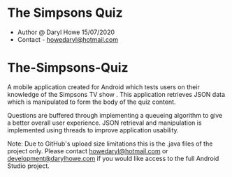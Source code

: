 The Simpsons Quiz
=====
 * Author @ Daryl Howe 15/07/2020
 * Contact - howedaryl@hotmail.com

# The-Simpsons-Quiz
A mobile application created for Android which tests users on their knowledge of the Simpsons TV show . This application retrieves JSON data which is manipulated to form the body of the quiz content.

Questions are buffered through implementing a queueing algorithm to give a better overall user experience. JSON retrieval and manipulation is implemented using threads to improve application usability.

Note: 
Due to GitHub's upload size limitations this is the .java files of the project only. Please contact howedaryl@hotmail.com or development@darylhowe.com if you would like access to the full Android Studio project. 
